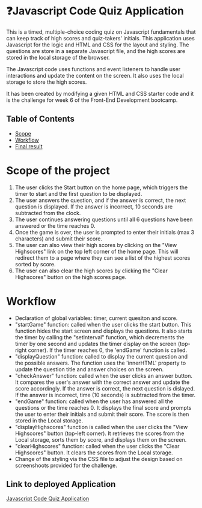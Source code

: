 # ❓Javascript Code Quiz Application
This is a timed, multiple-choice coding quiz on Javascript fundamentals that can keep track of high scores and quiz-takers' initials.
This application uses Javascript for the logic and HTML and CSS for the layout and styling. The questions are store in a separate Javascript file, and the high scores are stored in the local storage of the browser. 

The Javascript code uses functions and event listeners to handle user interactions and update the content on the screen. It also uses the local storage to store the high scores. 

It has been created by modifying a given HTML and CSS starter code and it is the challenge for week 6 of the Front-End Development bootcamp. 

## Table of Contents
- [Scope](#scope-of-project)
- [Workflow](#workflow)
- [Final result](#final-results)

# Scope of the project
1. The user clicks the Start button on the home page, which triggers the timer to start and the first question to be displayed. 
2. The user answers the question, and if the answer is correct, the next question is displayed. If the answer is incorrect, 10 seconds are subtracted from the clock. 
3. The user continues answering questions until all 6 questions have been answered or the time reaches 0.
4. Once the game is over, the user is prompted to enter their initials (max 3 characters) and submit their score. 
5. The user can also view their high scores by clicking on the "View Highscores" link on the top left corner of the home page. This will redirect them to a page where they can see a list of the highest scores sorted by score. 
6. The user can also clear the high scores by clicking the "Clear Highscores" button on the high scores page.

# Workflow
- Declaration of global variables: timer, current quesiton and score.
- "startGame" function: called when the user clicks the start button. This function hides the start screen and displays the questions. It also starts the timer by calling the "setInterval" function, which decrements the timer by one second and updates the timer display on the screen (top-right corner). If the timer reaches 0, the 'endGame' function is called. 
- "displayQuestion" function: called to display the current question and the possible answers. The function uses the 'innerHTML' property to update the question title and answer choices on the screen. 
- "checkAnswer" function: called when the user clicks an answer button. It compares the user's answer with the correct answer and update the score accordingly. If the answer is correct, the next question is dislayed. If the answer is incorrect, time (10 seconds) is subtracted from the timer. 
- "endGame" function: called when the user has answered all the questions or the time reaches 0. It displays the final score and prompts the user to enter their initials and submit their score. The score is then stored in the Local storage. 
- "displayHighscores" function is called when the user clicks the "View Highscores" button (top-left corner). It retrieves the scores from the Local storage, sorts them by score, and displays them on the screen. 
- "clearHighscores" function: called when the user clicks the "Clear Highscores" button. It clears the scores from the Local storage. 
- Change of the styling via the CSS file to adjust the design based on screenshoots provided for the challenge.

## Link to deployed Application
[Javascript Code Quiz Application](https://clelia-m.github.io/codequiz/index.html)

